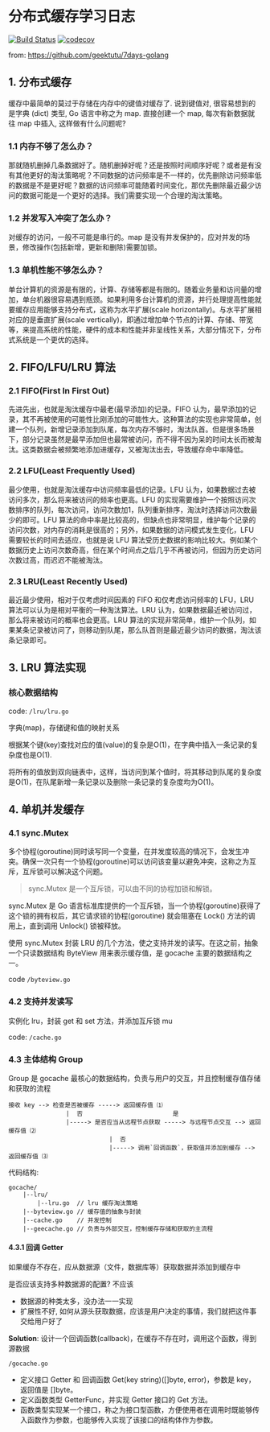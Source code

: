 # 分布式缓存学习日志
[![Build Status](https://www.travis-ci.com/noraincode/gocache.svg?branch=master)](https://www.travis-ci.com/noraincode/gocache)
[![codecov](https://codecov.io/gh/noraincode/gocache/branch/master/graph/badge.svg?token=ILDX3TNROB)](https://codecov.io/gh/noraincode/gocache)

from: https://github.com/geektutu/7days-golang
## 1. 分布式缓存

缓存中最简单的莫过于存储在内存中的键值对缓存了. 说到键值对, 很容易想到的是字典 (dict) 类型, Go 语言中称之为 map. 直接创建一个 map, 每次有新数据就往 map 中插入, 这样做有什么问题呢?

### 1.1 内存不够了怎么办？

那就随机删掉几条数据好了。随机删掉好呢？还是按照时间顺序好呢？或者是有没有其他更好的淘汰策略呢？不同数据的访问频率是不一样的，优先删除访问频率低的数据是不是更好呢？数据的访问频率可能随着时间变化，那优先删除最近最少访问的数据可能是一个更好的选择。我们需要实现一个合理的淘汰策略。

### 1.2 并发写入冲突了怎么办？

对缓存的访问，一般不可能是串行的。map 是没有并发保护的，应对并发的场景，修改操作(包括新增，更新和删除)需要加锁。

### 1.3 单机性能不够怎么办？

单台计算机的资源是有限的，计算、存储等都是有限的。随着业务量和访问量的增加，单台机器很容易遇到瓶颈。如果利用多台计算机的资源，并行处理提高性能就要缓存应用能够支持分布式，这称为水平扩展(scale horizontally)。与水平扩展相对应的是垂直扩展(scale vertically)，即通过增加单个节点的计算、存储、带宽等，来提高系统的性能，硬件的成本和性能并非呈线性关系，大部分情况下，分布式系统是一个更优的选择。

## 2. FIFO/LFU/LRU 算法

### 2.1 FIFO(First In First Out)

先进先出，也就是淘汰缓存中最老(最早添加)的记录。FIFO 认为，最早添加的记录，其不再被使用的可能性比刚添加的可能性大。这种算法的实现也非常简单，创建一个队列，新增记录添加到队尾，每次内存不够时，淘汰队首。但是很多场景下，部分记录虽然是最早添加但也最常被访问，而不得不因为呆的时间太长而被淘汰。这类数据会被频繁地添加进缓存，又被淘汰出去，导致缓存命中率降低。

### 2.2 LFU(Least Frequently Used)

最少使用，也就是淘汰缓存中访问频率最低的记录。LFU 认为，如果数据过去被访问多次，那么将来被访问的频率也更高。LFU 的实现需要维护一个按照访问次数排序的队列，每次访问，访问次数加1，队列重新排序，淘汰时选择访问次数最少的即可。LFU 算法的命中率是比较高的，但缺点也非常明显，维护每个记录的访问次数，对内存的消耗是很高的；另外，如果数据的访问模式发生变化，LFU 需要较长的时间去适应，也就是说 LFU 算法受历史数据的影响比较大。例如某个数据历史上访问次数奇高，但在某个时间点之后几乎不再被访问，但因为历史访问次数过高，而迟迟不能被淘汰。

### 2.3 LRU(Least Recently Used)

最近最少使用，相对于仅考虑时间因素的 FIFO 和仅考虑访问频率的 LFU，LRU 算法可以认为是相对平衡的一种淘汰算法。LRU 认为，如果数据最近被访问过，那么将来被访问的概率也会更高。LRU 算法的实现非常简单，维护一个队列，如果某条记录被访问了，则移动到队尾，那么队首则是最近最少访问的数据，淘汰该条记录即可。

## 3. LRU 算法实现
### 核心数据结构
code: `/lru/lru.go`

字典(map)，存储键和值的映射关系

根据某个键(key)查找对应的值(value)的复杂是O(1)，在字典中插入一条记录的复杂度也是O(1). 

将所有的值放到双向链表中，这样，当访问到某个值时，将其移动到队尾的复杂度是O(1)，在队尾新增一条记录以及删除一条记录的复杂度均为O(1)。

## 4. 单机并发缓存
### 4.1 sync.Mutex
多个协程(goroutine)同时读写同一个变量，在并发度较高的情况下，会发生冲突。确保一次只有一个协程(goroutine)可以访问该变量以避免冲突，这称之为互斥，互斥锁可以解决这个问题。
> sync.Mutex 是一个互斥锁，可以由不同的协程加锁和解锁。

sync.Mutex 是 Go 语言标准库提供的一个互斥锁，当一个协程(goroutine)获得了这个锁的拥有权后，其它请求锁的协程(goroutine) 就会阻塞在 Lock() 方法的调用上，直到调用 Unlock() 锁被释放。

使用 sync.Mutex 封装 LRU 的几个方法，使之支持并发的读写。在这之前，抽象一个只读数据结构 ByteView 用来表示缓存值，是 gocache 主要的数据结构之一。

code `/byteview.go`

### 4.2 支持并发读写
实例化 lru，封装 get 和 set 方法，并添加互斥锁 mu

code: `/cache.go`

### 4.3 主体结构 Group
Group 是 gocache 最核心的数据结构，负责与用户的交互，并且控制缓存值存储和获取的流程

```                            是
接收 key --> 检查是否被缓存 -----> 返回缓存值 ⑴
                |  否                         是
                |-----> 是否应当从远程节点获取 -----> 与远程节点交互 --> 返回缓存值 ⑵
                            |  否
                            |-----> 调用`回调函数`，获取值并添加到缓存 --> 返回缓存值 ⑶
```

代码结构:

```
gocache/
    |--lru/
        |--lru.go  // lru 缓存淘汰策略
    |--byteview.go // 缓存值的抽象与封装
    |--cache.go    // 并发控制
    |--geecache.go // 负责与外部交互，控制缓存存储和获取的主流程
```

#### 4.3.1 回调 Getter
如果缓存不存在，应从数据源（文件，数据库等）获取数据并添加到缓存中

是否应该支持多种数据源的配置? 不应该

- 数据源的种类太多，没办法一一实现
- 扩展性不好, 如何从源头获取数据，应该是用户决定的事情，我们就把这件事交给用户好了

**Solution**: 设计一个回调函数(callback)，在缓存不存在时，调用这个函数，得到源数据

`/gocache.go`
- 定义接口 Getter 和 回调函数 Get(key string)([]byte, error)，参数是 key，返回值是 []byte。
- 定义函数类型 GetterFunc，并实现 Getter 接口的 Get 方法。
- 函数类型实现某一个接口，称之为接口型函数，方便使用者在调用时既能够传入函数作为参数，也能够传入实现了该接口的结构体作为参数。
